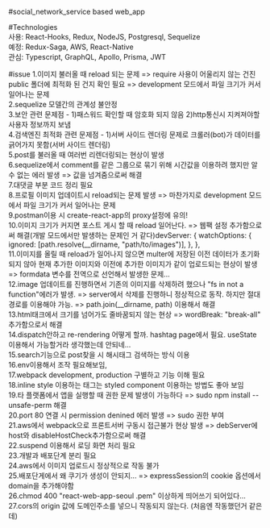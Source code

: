 #social_network_service based web_app


#Technologies
<br />
사용: React-Hooks, Redux, NodeJS, Postgresql, Sequelize
<br />
예정: Redux-Saga, AWS, React-Native 
<br />
관심: Typescript, GraphQL, Apollo, Prisma, JWT


#issue
1.이미지 불러올 때 reload 되는 문제 => require 사용이 어울리지 않는 건진 public 폴더에 최적화 된 건지 확인 필요 => development 모드에서 파일 크기가 커서 일어나는 문제
<br />
2.sequelize 모델간의 관계성 불안정
<br />
3.보안 관련 문제점 - 1)패스워드 확인할 때 암호화 되지 않음
                  2)http통신시 지켜져야할 사용자 정보까지 보냄
<br />
4.검색엔진 최적화 관련 문제점 - 1)서버 사이드 렌더링 문제로 크롤러(bot)가 데이터를 긁어가지 못함(서버 사이드 렌더링)
<br />
5.post를 불러올 때 여러번 리렌더링되는 현상이 발생
<br />
6.sequelize에서 comment를 같은 그룹으로 묶기 위해 시간값을 이용하려 했지만 알 수 없는 에러 발생 => 값을 넘겨줌으로써 해결
<br />
7.대댓글 부분 코드 정리 필요
<br />
8.프로필 이미지 업데이트시 reload되는 문제 발생 => 마찬가지로 development 모드에서 파일 크기가 커서 일어나는 문제
<br />
9.postman이용 시 create-react-app의 proxy설정에 유의!
<br />
10.이미지 크기가 커지면 포스트 게시 할 때 reload 일어난다. => 웹팩 설정 추가함으로써 해결(개발 모드에서만 발생하는 문제인 거 같다)devServer: {
    watchOptions: {
      ignored: [path.resolve(__dirname, "path/to/images")],
    },
  },
  <br />
11.이미지를 올릴 때 reload가 일어나지 않으면 multer에 저장된 이전 데이터가 초기화되지 않아 현재 추가한 이미지와 이전에 추가한 이미지가 같이 업로드되는 현상이 발생 => formdata 변수를 전역으로 선언해서 발생한 문제...
<br />
12.image 업데이트를 진행하면서 기존의 이미지를 삭제하려 했으나 "fs in not a function"에러가 발생. => server에서 삭제를 진행하니 정상적으로 동작. 하지만 절대경로를 이용해야 가능.
=> path.join(__dirname, path) 이용해서 해결
<br />
13.html태크에서 크기를 넘어가도 줄바꿈되지 않는 현상 => wordBreak: "break-all" 추가함으로서 해결
<br />
14.dispatch안하고 re-rendering 어떻게 할까. hashtag page에서 필요. useState 이용해서 가능할거라 생각했는데 안되네...
<br />
15.search기능으로 post찾을 시 해시태그 검색하는 방식 이용
<br />
16.env이용해서 조작 필요해보임, 
<br />
17.webpack development, production 구별하고 기능 이해 필요
<br />
18.inline style 이용하는 태그는 styled component 이용하는 방법도 좋아 보임
<br />
19.타 플랫폼에서 앱을 실행할 때 권한 문제 발생이 가능하다 => sudo npm install --unsafe-perm 해결
<br />
20.port 80 연결 시 permission denined 에러 발생 => sudo 권한 부여
<br />
21.aws에서 webpack으로 프론트서버 구동시 접근불가 현상 발생 => debServer에 host와 disableHostCheck추가함으로써 해결
<br />
22.suspend 이용해서 로딩 화면 처리 필요
<br />
23.개발과 배포단계 분리 필요
<br />
24.aws에서 이미지 업로드시 정상적으로 작동 불가
<br />
25.배포단게에서 왜 쿠기가 생성이 안되지... => expressSession의 cookie 옵션에서 domain을 추가해야함
<br />
26.chmod 400 "react-web-app-seoul .pem" 이상하게 띄어쓰기 되어있다...
<br />
27.cors의 origin 값에 도메인주소를 넣으니 작동되지 않는다. (처음엔 작동했던거 같은데)